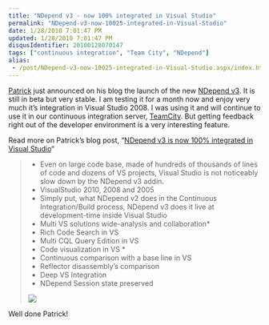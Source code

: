 ```yaml
---
title: "NDepend v3 - now 100% integrated in Visual Studio"
permalink: "NDepend-v3-now-10025-integrated-in-Visual-Studio"
date: 1/28/2010 7:01:47 PM
updated: 1/28/2010 7:01:47 PM
disqusIdentifier: 20100128070147
tags: ["continuous integration", "Team City", "NDepend"]
alias:
 - /post/NDepend-v3-now-10025-integrated-in-Visual-Studio.aspx/index.html
---
```

[Patrick](http://codebetter.com/blogs/patricksmacchia/) just announced on his blog the launch of the new [NDepend v3](http://www.ndepend.com/Version3BetaProgram.aspx). It is still in beta but very stable. I am testing it for a month now and enjoy very much it’s integration in Visual Studio 2008. I was using it and will continue to use it in our continuous integration server, [TeamCity](http://www.jetbrains.com/teamcity/index.html). But getting feedback right out of the developer environment is a very interesting feature.

Read more on Patrick’s blog post, “[NDepend v3 is now 100% integrated in Visual Studio](http://codebetter.com/blogs/patricksmacchia/archive/2010/01/28/ndepend-v3-is-now-100-integrated-in-visual-studio.aspx)“
<!-- more -->

> * Even on large code base, made of hundreds of thousands of lines of code and dozens of VS projects, Visual Studio is not noticeably slow down by the NDepend v3 addin.
> * VisualStudio 2010, 2008 and 2005
> * Simply put, what NDepend v2 does in the Continuous Integration/Build process, NDepend v3 does it live at development-time inside Visual Studio
> * Multi VS solutions wide-analysis and collaboration*
> * Rich Code Search in VS
> * Multi CQL Query Edition in VS
> * Code visualization in VS *
> * Continuous comparison with a base line in VS
> * Reflector disassembly’s comparison
> * Deep VS Integration
> * NDepend Session state preserved
> 
> ![](/images/ProgressCircleTooltip1_143E4AF5.png)

Well done Patrick!

